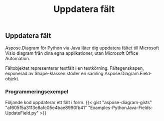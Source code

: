 ﻿---
title: Uppdatera fält
type: docs
weight: 20
url: /sv/python-java/update-fields/
description: Det här avsnittet förklarar hur du uppdaterar fält.
---
## **Uppdatera fält**
Aspose.Diagram för Python via Java låter dig uppdatera fältet till Microsoft Visio diagram från dina egna applikationer, utan Microsoft Office Automation.

Fältobjektet representerar textfält i en textkörning. Fältegenskapen, exponerad av Shape-klassen stöder en samling Aspose.Diagram.Field-objekt.

### **Programmeringsexempel**
Följande kod uppdaterar ett fält i form.
{{< gist "aspose-diagram-gists" "af605f5a3113e8afc05e4bae8990fb41" "Examples-PythonJava-Fields-UpdateField.py" >}}
